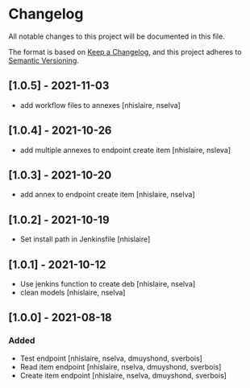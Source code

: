 # Changelog
All notable changes to this project will be documented in this file.

The format is based on [Keep a Changelog](https://keepachangelog.com/en/1.0.0/),
and this project adheres to [Semantic Versioning](https://semver.org/spec/v2.0.0.html).

## [1.0.5] - 2021-11-03
 - add workflow files to annexes [nhislaire, nselva]

## [1.0.4] - 2021-10-26
 - add multiple annexes to endpoint create item [nhislaire, nsleva]

## [1.0.3] - 2021-10-20
 - add annex to endpoint create item [nhislaire, nselva]

## [1.0.2] - 2021-10-19
 - Set install path in Jenkinsfile [nhislaire]

## [1.0.1] - 2021-10-12
- Use jenkins function to create deb [nhislaire, nselva]
- clean models [nhislaire, nselva]

## [1.0.0] - 2021-08-18
### Added
- Test endpoint [nhislaire, nselva, dmuyshond, sverbois]
- Read item endpoint [nhislaire, nselva, dmuyshond, sverbois]
- Create item endpoint [nhislaire, nselva, dmuyshond, sverbois]
